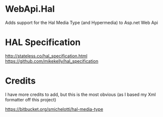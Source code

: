 WebApi.Hal
==========

Adds support for the Hal Media Type (and Hypermedia) to Asp.net Web Api

HAL Specification
=================
http://stateless.co/hal_specification.html
https://github.com/mikekelly/hal_specification

Credits
=======
I have more credits to add, but this is the most obvious (as I based my Xml formatter off this project)

https://bitbucket.org/smichelotti/hal-media-type